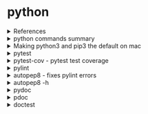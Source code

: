 # python

<details><summary>References</summary>

- [github Python .gitignore file](https://github.com/github/gitignore/blob/main/Python.gitignore)
- [PEP 8 – Style Guide for Python Code](https://peps.python.org/pep-0008/)
- [pytest doco](https://docs.pytest.org/en/7.3.x/)
- [Pytest | Visual Studio Code](https://www.youtube.com/watch?v=ucjRpS7WCPA)
- [pylint](https://pypi.org/project/pylint/)
- [pylint docs](https://docs.pylint.org/#)
- [How do I automatically fix lint issues reported by pylint?](https://stackoverflow.com/questions/54586757/how-do-i-automatically-fix-lint-issues-reported-by-pylint)
- [Fix pylint errors with autopep8](https://github.com/hhatto/autopep8)
- [PEP 257 – Docstring Conventions](https://peps.python.org/pep-0257/)
- [Python Docstrings](https://www.programiz.com/python-programming/docstrings)
- [doctest — Test interactive Python examples](https://docs.python.org/3/library/doctest.html)
- [8 Levels of Using Type Hints in Python](https://medium.com/techtofreedom/8-levels-of-using-type-hints-in-python-a6717e28f8fd)
- [Documenting Your Code with Python - Overview of Comments, Docstrings and Type Hints](https://www.youtube.com/watch?v=tqKcq5jVeo4)
- [pytest-cov’s documentation](https://pytest-cov.readthedocs.io/en/latest/)
- [pytest-cov pip documentation](https://pypi.org/project/pytest-cov/)
- [How to generate a documentation for Python project using pdoc](https://lucacorbucci.medium.com/how-to-generate-a-documentation-for-python-code-using-pdoc-60f681d14d6e)
- [pylint: Ignore line-too-long for long URLs](https://github.com/pylint-dev/pylint/issues/2178)

</details>

<details><summary>python commands summary</summary>

```bash
python --version
alias
alias python=`which python3`
pip --version
# pip install -U pytest
pytest -vv
# pip install pytest-cov 
pytest --cov -v
# pip install pylint
pylint */*.py *.py --recursive y
# pip install --upgrade autopep8
# autopep8 --version
# autopep8 * -r -a -v --experimental -d
autopep8 *.py **/*.py --recursive --aggressive --verbose --experimental --diff
# autopep8 * -r -a -v --experimental -i
autopep8 *.py **/*.py --recursive --aggressive --verbose --experimental --in-place
# python -m pydoc utils.cards
# python -m pydoc -k http
python -m pydoc math.pow
# pip install pdoc3
# pdoc --html . --html-dir docs
open docs/python/index.html 
python -m doctest -v *.py **/*.py
```

</details>


<details><summary>Making python3 and pip3 the default on mac</summary>

```bash
python --version
# Python 2.7.16
python3 --version
Python 3.9.5
ls -al /usr/local/bin/python3
# lrwxr-xr-x  1 shawfire  admin  42 Mar 16 16:12 /usr/local/bin/python3 -> ../Cellar/python@3.11/3.11.2_1/bin/python3

# To Tell What Shell Your Mac is Using
echo $0
# /bin/bash

which python
# /usr/bin/python

which python3
# /Library/Frameworks/Python.framework/Versions/3.9/bin/python3

alias python=`which python3`
alias
# alias python='/Library/Frameworks/Python.framework/Versions/3.9/bin/python3'

pip --version
# pip 23.1.2 from /Library/Frameworks/Python.framework/Versions/3.9/lib/python3.9/site-packages/pip (python 3.9)

pip3 --version
# pip 23.1.2 from /Library/Frameworks/Python.framework/Versions/3.9/lib/python3.9/site-packages/pip (python 3.9)
```

Add "alias python=`which python3`" to `~/.zshrc` and `~/.bashrc` file

In VS Code select the correct Python interpreter:
Cmd Shift P "python interpreter" and select the python interpreter you want

</details>

<details><summary>pytest</summary>

```bash
python --version
# Python 3.9.5

pip --version
# pip 23.1.2 from /Library/Frameworks/Python.framework/Versions/3.9/lib/python3.9/site-packages/pip (python 3.9)

pytest --version
# bash: pytest: command not found

# Install pytest
pip install -U pytest

# Run pytest
pytest

pytest --version
# pytest 7.3.1

# Display the whole comparison when a test fails with the double verbose flag -vv
pytest -vv
```

</details>

<details><summary>pytest-cov - pytest test coverage</summary>

- [pytest-cov’s documentation](https://pytest-cov.readthedocs.io/en/latest/)
- [pytest-cov pip documentation](https://pypi.org/project/pytest-cov/)

```bash
pip install pytest-cov 
pytest --cov
pytest --cov -v
```

</details>


<details><summary>pylint</summary>

```bash
pylint --version
pip install pylint
pylint --version
# pylint 2.17.4
# astroid 2.15.5
# Python 3.9.5 (v3.9.5:0a7dcbdb13, May  3 2021, 13:17:02) 
# [Clang 6.0 (clang-600.0.57)]
pylint --help
pylint --max-line-length=80 utils/cards_test.py

pylint */*.py *.py --recursive y
```

</details>

<details><summary>autopep8 - fixes pylint errors</summary>

- [Fix pylint errors with autopep8](https://github.com/hhatto/autopep8)

```bash
pip --version
# pip 23.1.2 from /Library/Frameworks/Python.framework/Versions/3.9/lib/python3.9/site-packages/pip (python 3.9)
python --version
# Python 3.9.5
pip install --upgrade autopep8
autopep8 --version
# autopep8 2.0.2 (pycodestyle: 2.10.0)
autopep8 -h

autopep8 * --recursive --aggressive --verbose --diff 
# this command is the same as the above
# autopep8 * -r -a -v -d 

# Need to specify the file types *.py **/*.py otherwise *.md files are also targeted
autopep8 *.py **/*.py --recursive --aggressive --verbose --in-place 
# this command is the same as the above
# autopep8 * -r -a -v -i

# fixes pylint lines to long errors with the --experimental flag
autopep8 *.py **/*.py --recursive --aggressive --verbose --experimental --diff
autopep8 *.py **/*.py --recursive --aggressive --verbose --experimental --in-place
```

</details>

<details><summary>autopep8 -h</summary>

```bash
autopep8 -h
usage: autopep8 [-h] [--version] [-v] [-d] [-i] [--global-config filename] [--ignore-local-config] [-r] [-j n] [-p n] [-a] [--experimental] [--exclude globs] [--list-fixes] [--ignore errors] [--select errors] [--max-line-length n] [--line-range line line] [--hang-closing]
                [--exit-code]
                [files ...]

Automatically formats Python code to conform to the PEP 8 style guide.

positional arguments:
  files                 files to format or '-' for standard in

optional arguments:
  -h, --help            show this help message and exit
  --version             show program's version number and exit
  -v, --verbose         print verbose messages; multiple -v result in more verbose messages
  -d, --diff            print the diff for the fixed source
  -i, --in-place        make changes to files in place
  --global-config filename
                        path to a global pep8 config file; if this file does not exist then this is ignored (default: /Users/shawfire/.config/pep8)
  --ignore-local-config
                        don't look for and apply local config files; if not passed, defaults are updated with any config files in the project's root directory
  -r, --recursive       run recursively over directories; must be used with --in-place or --diff
  -j n, --jobs n        number of parallel jobs; match CPU count if value is less than 1
  -p n, --pep8-passes n
                        maximum number of additional pep8 passes (default: infinite)
  -a, --aggressive      enable non-whitespace changes; multiple -a result in more aggressive changes
  --experimental        enable experimental fixes
  --exclude globs       exclude file/directory names that match these comma-separated globs
  --list-fixes          list codes for fixes; used by --ignore and --select
  --ignore errors       do not fix these errors/warnings (default: E226,E24,W50,W690)
  --select errors       fix only these errors/warnings (e.g. E4,W)
  --max-line-length n   set maximum allowed line length (default: 79)
  --line-range line line, --range line line
                        only fix errors found within this inclusive range of line numbers (e.g. 1 99); line numbers are indexed at 1
  --hang-closing        hang-closing option passed to pycodestyle
  --exit-code           change to behavior of exit code. default behavior of return value, 0 is no differences, 1 is error exit. return 2 when add this option. 2 is exists differences.
```

</details>

<details><summary>pydoc</summary>

```bash
python -m pydoc
python -m pydoc pow

# key work examples
python -m pydoc -k http

# python package documentation
python -m pydoc math

# open python documentation in browser on specified port
python -m pydoc -p 8080

# open python documentation in browser on available port
python -m pydoc -b

python -m pydoc utils.cards

# Be careful with pydoc as it could use old python 2.x 
# use python -m pydoc
# especially when using an alias for python3
which pydoc
# /usr/bin/pydoc
which python
# /usr/bin/python
/usr/bin/python --version
# Python 2.7.16
alias
# alias python='/Library/Frameworks/Python.framework/Versions/3.9/bin/python3'
python --version
# Python 3.9.5
```

</details>

<details><summary>pdoc</summary>

[How to generate a documentation for Python project using pdoc](https://lucacorbucci.medium.com/how-to-generate-a-documentation-for-python-code-using-pdoc-60f681d14d6e)

```bash
pip install pdoc3
pdoc --html . --html-dir docs
open docs/python/index.html 
```

</details>

<details><summary>doctest</summary>

- [doctest — Test interactive Python examples](https://docs.python.org/3/library/doctest.html)
- [pylint: Ignore line-too-long for long URLs](https://github.com/pylint-dev/pylint/issues/2178)

```bash
python -m doctest -v *.py **/*.py
```

</details>
